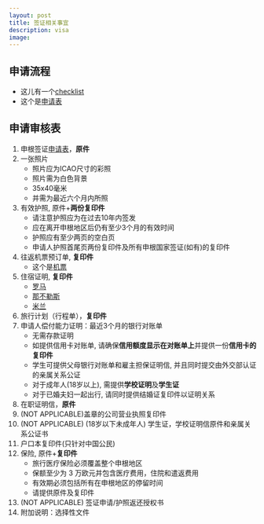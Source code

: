 ```yaml
---
layout: post
title: 签证相关事宜
description: visa
image:
---
```



## 申请流程
* 这儿有一个<a href="/italy/assets/pdf/individual-tourism.pdf">checklist</a>
* 这个是<a href="/italy/assets/pdf/Schengen-visa-application-form.pdf">申请表</a>

## 申请审核表
1. 申根签证<a href="/italy/assets/pdf/Schengen-visa-application-form.pdf">申请表</a>，**原件**
2. 一张照片
    * 照片应为ICAO尺寸的彩照
    * 照片需为白色背景
    * 35x40毫米
    * 并需为最近六个月内所照
3. 有效护照, 原件+**两份复印件**
    * 请注意护照应为在过去10年内签发
    * 应在离开申根地区后仍有至少3个月的有效时间
    * 护照应有至少两页的空白页
    * 申请人护照首尾页两份复印件及所有申根国家签证(如有)的复印件
4. 往返机票预订单, **复印件**
    * 这个是<a href="/italy/assets/pdf/flight.pdf">机票</a>
5. 住宿证明, **复印件**
    * <a href="/italy/assets/pdf/rome.pdf">罗马</a>
    * <a href="/italy/assets/pdf/naples.pdf">那不勒斯</a>
    * <a href="/italy/assets/pdf/milan.pdf">米兰</a>
6. 旅行计划（行程单），**复印件**
7. 申请人偿付能力证明：最近3个月的银行对账单
    * 无需存款证明
    * 如提供信用卡对账单, 请确保**信用额度显示在对账单上**并提供一份**信用卡的复印件**
    * 学生可提供父母银行对账单和雇主担保证明信, 并且同时提交由外交部认证的亲属关系公证
    * 对于成年人(18岁以上), 需提供**学校证明**及**学生证**
    * 对于已婚夫妇一起出行, 请同时提供结婚证复印件以证明关系
8. 在职证明信，**原件**
9. (NOT APPLICABLE)盖章的公司营业执照复印件
10. (NOT APPLICABLE) (18岁以下未成年人) 学生证，学校证明信原件和亲属关系公证书
11. 户口本复印件(只针对中国公民)
12. 保险, 原件+**复印件**
    * 旅行医疗保险必须覆盖整个申根地区
    * 保额至少为 3 万欧元并包含医疗费用，住院和遣返费用
    * 有效期必须包括所有在申根地区的停留时间
    * 请提供原件及复印件
13. (NOT APPLICABLE) 签证申请/护照返还授权书
14. 附加说明：选择性文件




